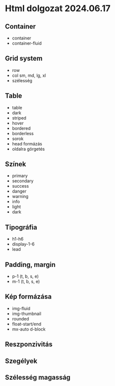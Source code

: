 # Html dolgozat 2024.06.17

## Container

- container
- container-fluid

## Grid system

- row
- col sm, md, lg, xl
- szélesség

## Table

- table
- dark
- striped
- hover
- bordered
- borderless
- sorok
- head formázás
- oldalra görgetés

## Színek

- primary
- secondary
- success
- danger
- warning
- info
- light
- dark

## Tipográfia

- h1-h6
- display-1-6
- lead

## Padding, margin

- p-1 (t, b, s, e)
- m-1 (t, b, s, e)

## Kép formázása

- img-fluid
- img-thumbnail
- rounded
- float-start/end
- mx-auto d-block

## Reszponzivitás

## Szegélyek

## Szélesség magasság